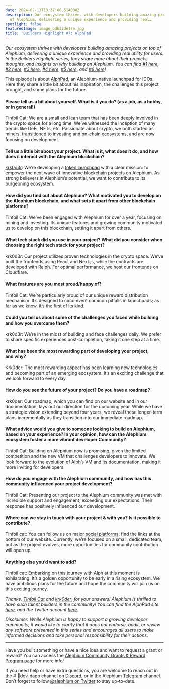 ```yaml
---
date: 2024-02-13T13:37:08.514000Z
description: Our ecosystem thrives with developers building amazing projects on top
  of Alephium, delivering a unique experience and providing real…
spotlight: false
featuredImage: image_bdb32de17e.jpg
title: 'Builders Highlight #7: AlphPad'
---
```


_Our ecosystem thrives with developers building amazing projects on top of Alephium, delivering a unique experience and providing real utility for users. In the Builders Highlight series, they share more about their projects, thoughts, and insights on why building on Alephium. You can find_ <a href="https://medium.com/@alephium/builders-highlight-sezame-wallet-ddb4aeb61881" class="markup--anchor markup--p-anchor" data-href="https://medium.com/@alephium/builders-highlight-sezame-wallet-ddb4aeb61881" rel="noopener" target="_blank"><em>#1 here</em></a>_,_ <a href="https://medium.com/@alephium/builders-highlight-alphpaca-nfts-99c69775f04c" class="markup--anchor markup--p-anchor" data-href="https://medium.com/@alephium/builders-highlight-alphpaca-nfts-99c69775f04c" rel="noopener" target="_blank"><em>#2 here</em></a>, <a href="https://medium.com/@alephium/builders-highlight-3-ayin-6be4a6bd4ec2" class="markup--anchor markup--p-anchor" data-href="https://medium.com/@alephium/builders-highlight-3-ayin-6be4a6bd4ec2" rel="noopener" target="_blank"><em>#3 here</em></a>, <a href="https://medium.com/@alephium/builders-highlight-4-no-trust-verify-9ea495ca826f" class="markup--anchor markup--p-anchor" data-href="https://medium.com/@alephium/builders-highlight-4-no-trust-verify-9ea495ca826f" rel="noopener" target="_blank"><em>#4 here</em></a>, <a href="https://medium.com/@alephium/builders-highlight-5-deadrare-d5ff90d6161e" class="markup--anchor markup--p-anchor" data-href="https://medium.com/@alephium/builders-highlight-5-deadrare-d5ff90d6161e" rel="noopener" target="_blank"><em>#5 here</em></a>, _and_ <a href="https://medium.com/@alephium/builders-highlight-6-what-the-duck-0aedc602ecfd" class="markup--anchor markup--p-anchor" data-href="https://medium.com/@alephium/builders-highlight-6-what-the-duck-0aedc602ecfd" target="_blank"><em>#6 here</em></a>_!_

This episode is about <a href="https://alphpad.com" class="markup--anchor markup--p-anchor" data-href="https://alphpad.com" rel="noopener" target="_blank">AlphPad</a>, an Alephium-native launchpad for IDOs. Here they share a little bit about his inspiration, the challenges this project brought, and some plans for the future.

#### **Please tell us a bit about yourself. What is it you do? (as a job, as a hobby, or in general!)**

<a href="https://twitter.com/tinfoilhatc4t" class="markup--anchor markup--p-anchor" data-href="https://twitter.com/tinfoilhatc4t" rel="noopener" target="_blank">Tinfoil Cat</a>: We are a small and lean team that has been deeply involved in the crypto space for a long time. We’ve witnessed the inception of many trends like DeFi, NFTs, etc. Passionate about crypto, we both started as miners, transitioned to investing and on-chain ecosystems, and are now focusing on development.

#### Tell us a little bit about your project. What is it, what does it do, and how does it interact with the Alephium blockchain?

<a href="https://twitter.com/krk0d3r" class="markup--anchor markup--p-anchor" data-href="https://twitter.com/krk0d3r" rel="noopener" target="_blank">krk0d3r</a>: We’re developing a <a href="https://twitter.com/alphpad" class="markup--anchor markup--p-anchor" data-href="https://twitter.com/alphpad" rel="noopener" target="_blank">token launchpad</a> with a clear mission: to empower the next wave of innovative blockchain projects on Alephium. As strong believers in Alephium’s potential, we want to contribute to its burgeoning ecosystem.

#### How did you find out about Alephium? What motivated you to develop on the Alephium blockchain, and what sets it apart from other blockchain platforms?

Tinfoil Cat: We’ve been engaged with Alephium for over a year, focusing on mining and investing. Its unique features and growing community motivated us to develop on this blockchain, setting it apart from others.

#### What tech stack did you use in your project? What did you consider when choosing the right tech stack for your project?

krk0d3r: Our project utilizes proven technologies in the crypto space. We’ve built the frontends using React and Next.js, while the contracts are developed with Ralph. For optimal performance, we host our frontends on Cloudflare.

#### What features are you most proud/happy of?

Tinfoil Cat: We’re particularly proud of our unique reward distribution mechanism. It’s designed to circumvent common pitfalls in launchpads; as far as we know, it’s the first of its kind.

#### Could you tell us about some of the challenges you faced while building and how you overcame them?

krk0d3r: We’re in the midst of building and face challenges daily. We prefer to share specific experiences post-completion, taking it one step at a time.

#### What has been the most rewarding part of developing your project, and why?

Krk0der: The most rewarding aspect has been learning new technologies and becoming part of an emerging ecosystem. It’s an exciting challenge that we look forward to every day.

#### How do you see the future of your project? Do you have a roadmap?

krk0der: Our roadmap, which you can find on our website and in our documentation, lays out our direction for the upcoming year. While we have a strategic vision extending beyond four years, we reveal these longer-term plans incrementally as they transition into our immediate roadmap.

#### What advice would you give to someone looking to build on Alephium, based on your experience? In your opinion, how can the Alephium ecosystem foster a more vibrant developer Community?

Tinfoil Cat: Building on Alephium now is promising, given the limited competition and the new VM that challenges developers to innovate. We look forward to the evolution of Alph’s VM and its documentation, making it more inviting for developers.

#### How do you engage with the Alephium community, and how has this community influenced your project development?

Tinfoil Cat: Presenting our project to the Alephium community was met with incredible support and engagement, exceeding our expectations. Their response has positively influenced our development.

#### Where can we stay in touch with your project & with you? Is it possible to contribute?

Tinfoil cat: You can follow us on major <a href="https://twitter.com/alphpad" class="markup--anchor markup--p-anchor" data-href="https://twitter.com/alphpad" rel="noopener" target="_blank">social platforms</a>; find the links at the bottom of our website. Currently, we’re focused on a small, dedicated team, but as the project evolves, more opportunities for community contribution will open up.

#### Anything else you’d want to add?

Tinfoil cat: Embarking on this journey with Alph at this moment is exhilarating. It’s a golden opportunity to be early in a rising ecosystem. We have ambitious plans for the future and hope the community will join us on this exciting journey.

_Thanks,_ <a href="https://twitter.com/tinfoilhatc4t" class="markup--anchor markup--p-anchor" data-href="https://twitter.com/tinfoilhatc4t" rel="noopener" target="_blank"><em>Tinfoil Cat</em></a> _and_ <a href="https://twitter.com/krk0d3r" class="markup--anchor markup--p-anchor" data-href="https://twitter.com/krk0d3r" rel="noopener" target="_blank"><em>krk0der</em></a>, _for your answers! Alephium is thrilled to have such talent builders in the community! You can find the AlphPad site_ <a href="https://alphpad.com/" class="markup--anchor markup--p-anchor" data-href="https://alphpad.com/" rel="noopener" target="_blank"><em>here</em></a>_, and the Twitter account_ <a href="https://twitter.com/alphpad" class="markup--anchor markup--p-anchor" data-href="https://twitter.com/alphpad" rel="noopener" target="_blank"><em>here</em></a>_._

_Disclaimer: While Alephium is happy to support a growing developer community, it would like to clarify that it does not endorse, audit, or review any software presented in this series and encourages all users to make informed decisions and take personal responsibility for their actions._

---

Have you built something or have a nice idea and want to request a grant or reward? You can access the <a href="https://github.com/alephium/community/blob/master/Grant%26RewardProgram.md" class="markup--anchor markup--p-anchor" data-href="https://github.com/alephium/community/blob/master/Grant%26RewardProgram.md" rel="noopener ugc nofollow noopener" target="_blank">Alephium Community Grants &amp; Reward Program page</a> for more info!

If you need help or have extra questions, you are welcome to reach out in the \# 🎨dev-dapp channel on <a href="https://alephium.org/discord/" class="markup--anchor markup--p-anchor" data-href="https://alephium.org/discord/" rel="noopener ugc nofollow noopener" target="_blank">Discord</a>, or in the Alephium <a href="https://t.me/alephiumgroup" class="markup--anchor markup--p-anchor" data-href="https://t.me/alephiumgroup" rel="noopener ugc nofollow noopener" target="_blank">Telegram</a> channel. Don’t forget to follow <a href="https://twitter.com/alephium" class="markup--anchor markup--p-anchor" data-href="https://twitter.com/alephium" rel="noopener ugc nofollow noopener" target="_blank">@alephium on Twitter</a> to stay up-to-date.
